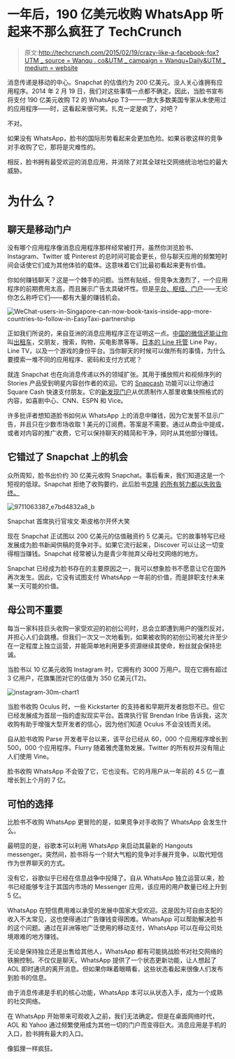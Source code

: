 # 一年后，190 亿美元收购 WhatsApp 听起来不那么疯狂了 TechCrunch

> 原文:[http://techcrunch.com/2015/02/19/crazy-like-a-facebook-fox?UTM _ source = Wanqu . co&UTM _ campaign = Wanqu+Daily&UTM _ medium = website](http://techcrunch.com/2015/02/19/crazy-like-a-facebook-fox?utm_source=wanqu.co&utm_campaign=Wanqu+Daily&utm_medium=website)

消息传递是移动的中心。Snapchat 的估值约为 200 亿美元。没人关心谁拥有应用程序。2014 年 2 月 19 日，我们对这些事情一点都不确定。因此，当脸书宣布将支付 190 亿美元收购 T2 的 WhatsApp T3——一款大多数美国专家从未使用过的应用程序——时，这看起来很可笑。扎克一定是疯了，对吧？

不对。

如果没有 WhatsApp，脸书的国际形势看起来会更加危险。如果谷歌这样的竞争对手收购了它，那将是灾难性的。

相反，脸书拥有最受欢迎的消息应用，并消除了对其全球社交网络统治地位的最大威胁。

# 为什么？

## 聊天是移动门户

没有哪个应用程序像消息应用程序那样经常被打开。虽然你浏览脸书、Instagram、Twitter 或 Pinterest 的总时间可能会更长，但与聊天应用的频繁短时间会话使它们成为其他体验的载体。这意味着它们比最初看起来更有价值。

你如何赚钱聊天？这是一个棘手的问题。当然有贴纸，但竞争太激烈了，一个应用程序的前期费用太高，而且展示广告太具破坏性。但是[平台、枢纽、门户](http://ben-evans.com/benedictevans/2014/8/1/app-unbundling-search-and-discovery)——无论你怎么称呼它们——都有大量的赚钱机会。

![WeChat-users-in-Singapore-can-now-book-taxis-inside-app-more-countries-to-follow-in-EasyTaxi-partnership](../Images/3855e31fb7b7e88479e5fe7ec4ec52e7.png)

正如我们所说的，来自亚洲的消息应用程序正在证明这一点。[中国的微信还能让你](https://medium.com/business-psychology/wechat-one-messenger-to-rule-them-all-1578a36bee07)叫[出租车](https://www.techinasia.com/wechat-taxi-booking-with-easytaxi-in-singapore-and-across-asia/)，交朋友，搜索，购物，买电影票等等。[日本的 Line 托管](https://beta.techcrunch.com/2015/02/09/living-la-vida-line/) Line Pay，Line TV，以及一个游戏的身份平台。当你聊天的时候可以做所有的事情，为什么要摸索一堆不同的应用程序、密码和支付方式呢？

就连 Snapchat 也在向消息传递以外的领域扩张。其用于播放照片和视频序列的 Stories 产品受到明星内容创作者的欢迎。它的 [Snapcash](https://beta.techcrunch.com/2014/11/17/snapcash/) 功能可以让你通过 Square Cash 快速支付朋友。它的[新发现门户](https://beta.techcrunch.com/2015/01/27/hands-on-with-snapchat-discover-fun-content-for-short-attention-spans/)从优质制作人那里收集快照格式的内容，如喜剧中心、CNN、ESPN 和 Vice。

许多批评者想知道脸书如何从 WhatsApp 上的消息中赚钱，因为它发誓不显示广告，并且只在少数市场收取 1 美元的订阅费。答案是不需要。通过从商业中提成，或者对内容的推广收费，它可以保持聊天的精简和干净，同时从其他部分赚钱。

## 它错过了 Snapchat 上的机会

众所周知，脸书出价约 30 亿美元收购 Snapchat。事后看来，我们知道这是一个短视的低球。Snapchat 拒绝了收购要约，此后脸书[克隆](https://beta.techcrunch.com/2013/03/08/facebook-snapchat/) [的所有努力都以失败告终。](https://beta.techcrunch.com/2014/06/17/facebook-slingshot/)

![9711063387_e7bd4832a8_b](../Images/da2487ec0b6d39a36336ae911e616d2e.png)

Snapchat 首席执行官埃文·斯皮格尔开怀大笑

现在 Snapchat 正试图以 200 亿美元的估值融资约 5 亿美元。它的故事特写已经发展成为脸书新闻供稿的竞争对手。如果它流行起来，Discover 可以让这一切变得相当赚钱。Snapchat 经常被认为是青少年抛弃父母社交网络的地方。

Snapchat 已经成为脸书存在的主要原因之一，我可以想象脸书不愿意让它在国外再次发生。因此，它没有试图支付 WhatsApp 一年前的价值，而是辞职支付未来某一天可能的价值。

## 母公司不重要

每当一家科技巨头收购一家受欢迎的初创公司时，总会立即遭到用户的强烈反对，并担心人们会跳槽。但我们一次又一次地看到，如果被收购的初创公司被允许至少在一定程度上独立运营，并能简单地利用更多资源继续其使命，粉丝就会保持忠诚。

当脸书以 10 亿美元收购 Instagram 时，它拥有约 3000 万用户。现在它拥有超过 3 亿用户，花旗集团对它的估值为 350 亿美元(T2)。

![instagram-30m-chart1](../Images/e2b8d7bfcd9cf5b92ca9670813eaba50.png)

当脸书收购 Oculus 时，一些 Kickstarter 的支持者和早期开发者抱怨不已。但它已经发展成为首屈一指的虚拟现实平台。首席执行官 Brendan Iribe 告诉我，这次收购有助于增强大型开发者的信心，因为他们知道 Oculus 不会没钱而关闭。

自从脸书收购 Parse 开发者平台以来，该平台已经从 60，000 个应用程序增长到 500，000 个应用程序。Flurry 随着雅虎蓬勃发展。Twitter 的所有权并没有阻止人们使用 Vine。

脸书收购 WhatsApp 不会毁了它，它也没有。它的月用户从一年前的 4.5 亿一直增长到上个月的 7 亿。

## 可怕的选择

比脸书不收购 WhatsApp 更冒险的是，如果竞争对手收购了 WhatsApp 会发生什么。

最明显的是，谷歌本可以利用 WhatsApp 来启动其最新的 Hangouts messenger。突然间，脸书将与一个财大气粗的竞争对手展开竞争，以取代短信作为世界聊天的方式。

没有它，谷歌似乎已经在信息战争中投降了。自从 WhatsApp 独立运营以来，脸书已经能够专注于其国内市场的 Messenger 应用，该应用的用户数量已经上升到 5 亿。

WhatsApp 在短信费用难以承受的发展中国家大受欢迎。这是因为可自由支配的收入不太常见，这也使得通过广告赚钱变得困难。WhatsApp 可以帮助解决脸书的这个问题。通过在非洲等地广泛使用的移动支付，WhatsApp 可以在母公司处境艰难的地方赚钱。

无论是保持独立还是出售给其他人，WhatsApp 都有可能挑战脸书对社交网络的铁腕控制。不仅仅是聊天。WhatsApp 提供了一个状态更新功能，让人想起了 AOL 即时通讯的离开消息。但如果你眯着眼睛看，这些状态看起来很像人们发布到脸书的信息。

由于消息传递是手机的核心功能，WhatsApp 本可以从状态入手，成为一个成熟的社交网络。

在 WhatsApp 开始带来可观收入之前，我们无法确定。但是在桌面网络时代，AOL 和 Yahoo 通过频繁使用成为其他一切的门户而变得巨大。消息应用是手机的入口，脸书拥有最大的入口。

像狐狸一样疯狂。